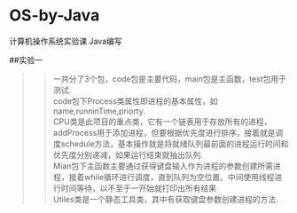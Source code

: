 # OS-by-Java
计算机操作系统实验课 Java编写

##实验一  <br>
  >>一共分了3个包，code包是主要代码，main包是主函数，test包用于测试.<br>
  >>code包下Process类属性即进程的基本属性，如name,runninTime,priorty.<br>
  >>CPU类是此项目的重点类，它有一个链表用于存放所有的进程，addProcess用于添加进程，但要根据优先度进行排序，接着就是调度schedule方法，基本操作就是将就绪队列最前面的进程运行时间和优先度分别递减，如果运行结束就抽出队列.<br>
  >>Mian包下主函数主要通过获得键盘输入作为进程的参数创建所需进程，接着while循环进行调度，直到队列为空位置。中间使用线程进行时间等待，以不至于一开始就打印出所有结果<br>
  >>Utiles类是一个静态工具类，其中有获取键盘参数创建进程的方法.<br>
